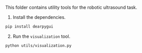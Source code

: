 This folder contains utility tools for the robotic ultrasound task.

1. Install the dependencies.

```bash
pip install dearpygui
```

2. Run the `visualization` tool.

```bash
python utils/visualization.py
```
